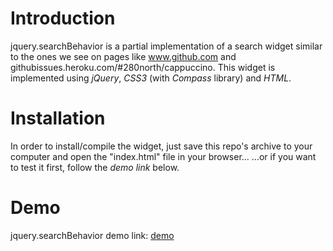 # Introduction

jquery.searchBehavior is a partial implementation of a search widget similar to the ones we see on pages like www.github.com and githubissues.heroku.com/#280north/cappuccino. 
This widget is implemented using *jQuery*, *CSS3* (with *Compass* library) and *HTML*.

# Installation

In order to install/compile the widget, just save this repo's archive to your computer and open the "index.html" file in your browser...
...or if you want to test it first, follow the *demo link* below. 


# Demo 

jquery.searchBehavior demo link: [demo](http://goo.gl/Ovnhu "jquery.searchBehavior demo")




